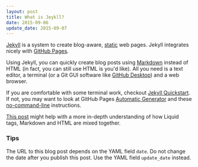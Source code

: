 ```yaml
---
layout: post
title: What is Jeykll?
date: 2015-09-06
update_date: 2015-09-07
---
```


[Jekyll](http://jekyllrb.com/) is a system to create blog-aware, [static](https://en.wikipedia.org/wiki/Static_web_page) web pages. Jekyll integrates nicely with [GitHub Pages](https://pages.github.com/).

Using Jekyll, you can quickly create blog posts using [Markdown](http://daringfireball.net/projects/markdown/) instead of HTML (in fact, you can still use HTML is you'd like). All you need is a text editor, a terminal (or a Git GUI software like [GitHub Desktop](https://desktop.github.com/)) and a web browser.

If you are comfortable with some terminal work, checkout [Jekyll Quickstart](http://jekyllrb.com/docs/quickstart/). If not, you may want to look at GitHub Pages [Automatic Generator](https://pages.github.com/) and these [no-command-line](https://github.com/barryclark/jekyll-now) instructions.

[This post](http://www.perfectlyrandom.org/2014/06/29/getting-around-with-liquid-markdown-javascript-html/) might help with a more in-depth understanding of how Liquid tags, Markdown and HTML are mixed together.


### Tips

The URL to this blog post depends on the YAML field `date`. Do not change the date after you publish this post. Use the YAML field `update_date` instead.

